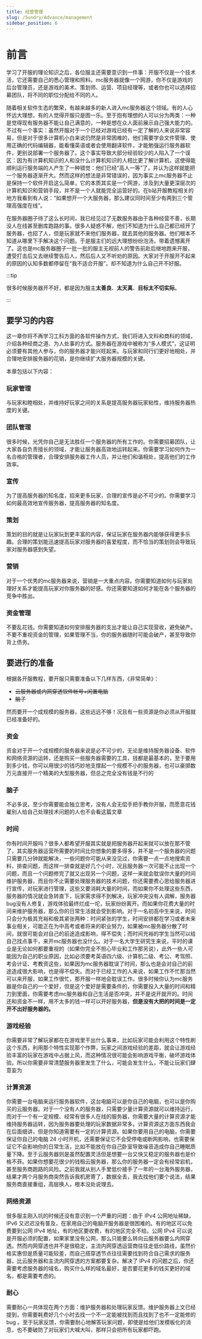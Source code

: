 ```yaml
---
title: 经营管理
slug: /Sundry/Advance/management
sidebar_position: 6
---
```


# 前言

学习了开服的理论知识之后，各位服主还需要意识到一件事：开服不仅是一个技术活，它还需要自己的悉心管理和照料。mc服务器就像一个网游，你不仅是游戏的后台管理员，还是游戏的美术、策划师、运营、项目经理等，或者你也可以选择招募团队，将不同的职位分配给不同的人。

随着相关软件生态的繁荣，有越来越多的新人进入mc服务器这个领域。有的人心怀远大理想，有的人觉得开服只是图一乐。至于抱有理想的人可以分为两类：一种是觉得现有服务器不能让自己满意的，一种是想在众人面前展示自己强大能力的。不过有一个事实：虽然开服对于一个已经对游戏已经有一定了解的人来说非常容易，但是对于很多计算机小白来说仍然是非常困难的，他们需要学会文件管理、使用正确的代码编辑器，能看懂英语或者会使用翻译软件，才能勉强运行服务器软件，更别说部署一个服务器了。这个事实导致大部分经验较少的人陷入了一个误区：因为有计算机知识的人和没什么计算机知识的人相比更了解计算机，这使得能顺利运行服务端的人产生了一种错觉：他们已经“高人一等”了，并认为这样就能把一个服务器逐渐开大。然而这样的想法是非常错误的，因为事实上mc服务器不止是保持一个软件开启这么简单，它的本质其实是一个网游，涉及到大量更深层次的计算机知识和营销手段，并不是一个人就能完全运营好的。在b站开服教程相关的地方我看到有人说：“如果想开一个大服务器，那么建议同时间至少有两到三个管理高强度在线”。

在服务器圈子待了这么长时间，我已经见过了无数服务器由于各种经营不善，长期没人在线甚至删库跑路的事。很多人疑惑不解，他们不知道为什么自己都已经开了服务器，也招了人，但是玩家就不来他们服务器，就去其他的服务器。他们根本不知道从哪里下手解决这个问题。于是服主们的远大理想纷纷泡汤，带着遗憾离开了。这也是mc服务器圈子一批一批的服主无视前人的警告前赴后继地跑来开服，遭受打击后又去继续警告后人，然后后人又不听劝的原因。大家对于开服开不起来的原因的认知多数都停留在“我不适合开服”，却不知道为什么自己开不好服。

:::tip

很多时候服务器开不好，都是因为服主**太善良**、**太天真**、**目标太不切实际**。

:::

## 要学习的内容

这一章你将不再学习工科方面的各软件操作方式，我们将进入文科和商科的领域，介绍各种经商之道、为人处事的方式。服务器在游戏中被称为“多人模式”，这证明必须要有其他人参与，你的服务器才能兴旺起来。与玩家和同行们更好地相处，并合理地安排服务器的花销，是你继续扩大服务器规模的关键。

本章包括以下内容：

### 玩家管理

与玩家和睦相处，并维持好玩家之间的关系是提高服务器玩家粘性，维持服务器热度的关键。

### 团队管理

很多时候，光凭你自己是无法胜任一个服务器的所有工作的。你需要招募团队，让大家各自负责擅长的领域，才能让服务器高效地运转起来。你需要学习如何作为一名合格的管理者，合理安排服务器工作人员，并让他们和谐相处，提高他们的工作效率。

### 宣传

为了提高服务器的知名度，招来更多玩家，合理的宣传是必不可少的。你需要学习如何最高效地宣传服务器，提高服务器的知名度。

### 策划

策划的目的就是让玩家玩到更丰富的内容，保证玩家在服务器内能够获得更多乐趣。合理的策划能迅速提高玩家对服务器的喜爱程度，而不恰当的策划则会导致玩家对服务器感到失望。

### 营销

对于一个优秀的mc服务器来说，营销是一大重点内容。你需要知道如何与玩家处理好关系才能提高玩家对你服务器的好感。你还需要知道如何才能在各个服务器的竞争中胜出。

### 资金管理

不要乱花钱。你需要知道如何安排服务器的支出才能让自己实现营收，避免破产。不要不重视资金的管理，如果管理不当，你的服务器随时可能会破产，甚至导致你背上债务。

## 要进行的准备
根据各开服教程，要开服只需要准备以下几样东西，《非常简单》：
- ~~云服务器或内网穿透软件帐号+闲置电脑~~
- ~~脑子~~

然而要开一个成规模的服务器，这些远远不够！况且有一些资源是你必须从开服就已经准备好的。

### 资金

资金对于开一个成规模的服务器来说是必不可少的，无论是维持服务器设备、软件和网络资源的运转，还是购买一些服务器需要的工具，钱都是最基本的，至于要用到多少钱，你可以用很少的钱巧妙地支撑起一个规模不小的服务器，也可以豪掷数万元直接开一个精美的大型服务器，但总之完全没有钱是不行的

### 脑子

不必多说，至少你需要能会独立思考，没有人会无偿手把手教你开服，而愿意花钱雇别人给自己处理技术问题的人也不会看这篇文章

### 时间

你有时间开服吗？很多人都希望开服其实就是把服务器开起来就可以放在那不管了，其实服务器运营所需要的时间比你想象的要多得多，并不是一个服务器的问题只需要几分钟就能解决，一些问题你可能从来没见过，你需要一点一点地搜索资料，排查问题，而这样一排查就是好几个小时，况且服务器一次可能不止出现一个问题，而且一个问题修完了就又出现另一个问题，这样一来就会耽误你大量的时间维护服务器，而且你不止需要处理服务器的技术问题，你还需要费心思给服务器进行宣传，对玩家进行管理，这些又要消耗大量的时间，而如果你不处理这些东西，服务器的情况就会急转直下，玩家需求得不到解决，玩家冲突没有人调解，服务器bug没有人修复，游戏体验最终烂成一坨，玩家纷纷离开。而如果你花费大量的时间来维护服务器，那么你的日常生活就会受到影响。对于一名初高中生来说，时间只会分为极其充裕和极其紧张两种：时间紧张的学生，时间安排都在学习或者未来事业相关，可能正在为中高考或者将来的职业努力，如果被mc服务器分散了时间，就很可能会对自己的前途造成影响，得不偿失；而时间充裕的学生当然可以给自己找点事干，来开mc服务器也没什么。对于一名大学生研究生来说，平时的课业是无论如何都要重视的（如果你完全不担心毕业和工作那另说），此外一些人可能因为自己的职业原因，比如必须要考英语四六级、计算机二级、考公、考驾照、考会计证、考教资这些，如果因为mc服务器耽误了时间，那么也是会对自己的前途造成很大影响，也是得不偿失。而对于已经工作的人来说，如果工作不忙那当然可以来开服，如果工作很忙，那开服一样地会耽误工作。很多时候你认为mc服务器是你自己的一个爱好，但是这个爱好是需要条件的，你需要投入大量的时间和精力到里面，你需要考虑mc服务器和自己生活是否冲突，并不是说开就开的。时间还和资金不一样，用不太多的钱一样可以开好服务器，**但是没有大把的时间是一定开不出好服务器的。**

### 游戏经验

你需要非常了解玩家都在在游戏里干出什么事来，比如玩家可能会利用这个特性刷这个东西，利用那个特性实现那个作弊，玩家之间游戏经验的差距，就会让游戏经验丰富的玩家在游戏中占据上风，而这种情况很可能会影响游戏平衡，破坏游戏体验。所以你需要非常清楚服务器里发生了什么，可能会发生什么，不能让玩家们肆意妄为

### 计算资源

你需要一台电脑来运行服务器软件，这台电脑可以是你自己的电脑，也可以是你购买的云服务器。对于一个没有人的服务器，只需要少量计算资源就可以维持运行，而对于一个有一定规模、经常有很多人在线的服务器，你需要大量的计算资源才能维持服务器运转，因为服务器要处理的玩家数据非常多。计算资源这方面东西我会在后面细讲，但是你知道需要有一定的计算资源。如果你要用自己的电脑，你需要保证你自己的电脑 24 小时开机，还需要保证它不会受停电或断网影响，也需要保证它不会影响你的日常生活，比如不能放在你自己卧室导致噪音造成你自己睡眠质量下降。至于云服务器则是虽然配置灵活但是想要一台又快又稳定的服务器也是价格不菲。如果你想要花很少的钱租云服务器，那么你的服务器一定会有经常宕机，甚至服务商跑路的风险。之前我就从别人手里低价接手了一年的一台海外服务器，结果才两个月服务商突然告诉我机房寄了，数据全丢，我去找他们要个说法，结果服务商直接重组，高层换人，根本没处说理去。

### 网络资源

很多服主刚入坑的时候还没有意识到一个严重的问题：由于 IPv4 公网地址稀缺，IPv6 又迟迟没有普及，在家用自己的电脑开服务器是很困难的。有的地区可以免费要到公网 IPv4 地址，有的地区要收费，有的地区完全不给。公网 IPv4 可以说是开服必须的配置，如果家里没有公网，那么只能要么转向云服务器要么内网穿透。然而内网穿透也并不是很稳定，主流内网穿透运营商往往走低价路线，虽然价格实惠但是质量可能较差，而自己搭穿透节点往往需要找到符合自己需求的服务器，比云服务器和主流内网穿透的方案都要复杂。解决了 IPv4 的问题之后，你还需要考虑服务器的域名，购买什么样的域名最好，是否要花更多的钱买更好的域名，都是需要考虑的。

### 耐心

需要耐心一共体现在两个方面：维护服务器和处理玩家反馈。维护服务器上文已经提到，你需要耗费好几个小时去找一个不一定能被找到而且找到了也不一定能修的 bug 。至于玩家反馈，你需要耐心地解答玩家问题，即使是给他们发模板化的消息，也不要破防了对玩家们大喊大叫，那样只会把所有玩家都吓跑。
